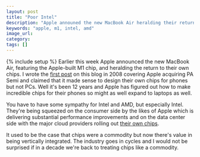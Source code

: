 ```yaml
---
layout: post
title: "Poor Intel"
description: "Apple announed the new MacBook Air heralding their return to building their own chips. Amazon is also building their own chips for the datacenters. Tough to not feel bad for Intel."
keywords: "apple, m1, intel, amd"
image_url: 
category: 
tags: []
---
```

{% include setup %}
Earlier this week Apple announced the new MacBook Air, featuring the Apple-built M1 chip, and heralding the return to their own chips. I wrote the [first post](/2008/04/25/on-apple-buying-pa-semiconductor/) on this blog in 2008 covering Apple acquiring PA Semi and claimed that it made sense to design their own chips for phones but not PCs. Well it's been 12 years and Apple has figured out how to make incredible chips for their phones so might as well expand to laptops as well.

You have to have some sympathy for Intel and AMD, but especially Intel. They're being squeezed on the consumer side by the likes of Apple which is delivering substantial performance improvements and on the data center side with the major cloud providers rolling out [their own chips](https://venturebeat.com/2019/11/28/amazons-cloud-unit-has-designed-a-more-powerful-datacenter-chip/).

It used to be the case that chips were a commodity but now there's value in being vertically integrated. The industry goes in cycles and I would not be surprised if in a decade we're back to treating chips like a commodity.

